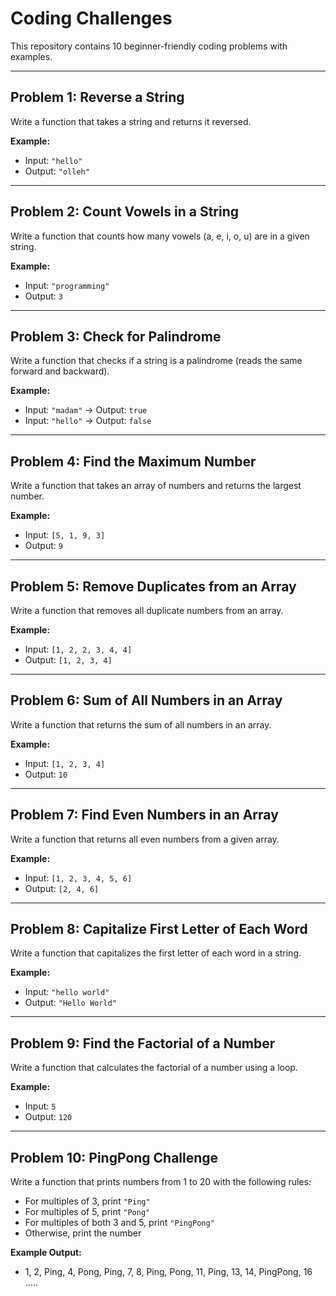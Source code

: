 # Coding Challenges

This repository contains 10 beginner-friendly coding problems with examples.

---

## Problem 1: Reverse a String

Write a function that takes a string and returns it reversed.

**Example:**

- Input: `"hello"`
- Output: `"olleh"`

---

## Problem 2: Count Vowels in a String

Write a function that counts how many vowels (a, e, i, o, u) are in a given string.

**Example:**

- Input: `"programming"`
- Output: `3`

---

## Problem 3: Check for Palindrome

Write a function that checks if a string is a palindrome (reads the same forward and backward).

**Example:**

- Input: `"madam"` → Output: `true`
- Input: `"hello"` → Output: `false`

---

## Problem 4: Find the Maximum Number

Write a function that takes an array of numbers and returns the largest number.

**Example:**

- Input: `[5, 1, 9, 3]`
- Output: `9`

---

## Problem 5: Remove Duplicates from an Array

Write a function that removes all duplicate numbers from an array.

**Example:**

- Input: `[1, 2, 2, 3, 4, 4]`
- Output: `[1, 2, 3, 4]`

---

## Problem 6: Sum of All Numbers in an Array

Write a function that returns the sum of all numbers in an array.

**Example:**

- Input: `[1, 2, 3, 4]`
- Output: `10`

---

## Problem 7: Find Even Numbers in an Array

Write a function that returns all even numbers from a given array.

**Example:**

- Input: `[1, 2, 3, 4, 5, 6]`
- Output: `[2, 4, 6]`

---

## Problem 8: Capitalize First Letter of Each Word

Write a function that capitalizes the first letter of each word in a string.

**Example:**

- Input: `"hello world"`
- Output: `"Hello World"`

---

## Problem 9: Find the Factorial of a Number

Write a function that calculates the factorial of a number using a loop.

**Example:**

- Input: `5`
- Output: `120`

---

## Problem 10: PingPong Challenge

Write a function that prints numbers from 1 to 20 with the following rules:

- For multiples of 3, print `"Ping"`
- For multiples of 5, print `"Pong"`
- For multiples of both 3 and 5, print `"PingPong"`
- Otherwise, print the number

**Example Output:**
- 1, 2, Ping, 4, Pong, Ping, 7, 8, Ping, Pong, 11, Ping, 13, 14, PingPong, 16 …..